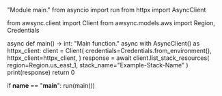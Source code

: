"Module main."
from asyncio import run
from httpx import AsyncClient

from awsync.client import Client
from awsync.models.aws import Region, Credentials


async def main() -> int:
    "Main function."
    async with AsyncClient() as httpx_client:
        client = Client(
            credentials=Credentials.from_environment(),
            httpx_client=httpx_client,
        )
        response = await client.list_stack_resources(
            region=Region.us_east_1, stack_name="Example-Stack-Name"
        )
        print(response)
    return 0


if __name__ == "__main__":
    run(main())
